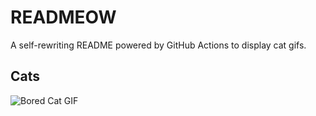 # READMEOW

A self-rewriting README powered by GitHub Actions to display cat gifs.

## Cats

![Bored Cat GIF](https://media3.giphy.com/media/mlvseq9yvZhba/200.gif?cid=9acd02dajdr53nu5pi7jic18qvuadczxb3cfw7488szyhqpv&ep=v1_gifs_search&rid=200.gif&ct=g)
